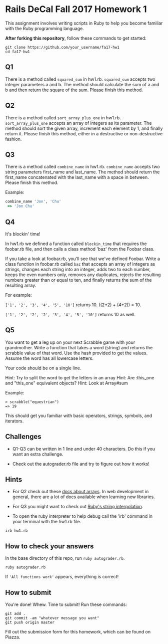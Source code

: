 # Rails DeCal Fall 2017 Homework 1
This assignment involves writing scripts in Ruby to help you become familiar with the Ruby programming language.

**After forking this repository**, follow these commands to get started:
```
git clone https://github.com/your_username/fa17-hw1
cd fa17-hw1
```

## Q1
There is a method called `squared_sum` in hw1.rb. `squared_sum` accepts two integer parameters a and b. The method should calculate the sum of a and b and then return the square of the sum. Please finish this method.

## Q2
There is a method called `sort_array_plus_one` in hw1.rb. `sort_array_plus_one` accepts an array of integers as its parameter. The method should sort the given array, increment each element by 1, and finally return it. Please finish this method, either in a destructive or non-destructive fashion.

## Q3
There is a method called `combine_name` in hw1.rb. `combine_name` accepts two string parameters first_name and last_name. The method should return the first_name concatenated with the last_name with a space in between. Please finish this method.

Example:
```ruby
combine_name 'Jon', 'Chu'
 => 'Jon Chu'
```

## Q4
It's blockin' time!

In hw1.rb we defined a function called `blockin_time` that requires the foobar.rb file, and then calls a class method 'baz' from the Foobar class.

If you take a look at foobar.rb, you'll see that we've defined Foobar. Write a class function in foobar.rb called `baz` that accepts an array of integers as strings, changes each string into an integer, adds two to each number, keeps the even numbers only, removes any duplicates, rejects the resulting numbers greater than or equal to ten, and finally returns the sum of the resulting array.

For example:

`['1', '2', '3', '4', '5', '10']` returns 10. ((2+2) + (4+2)) = 10.

`['1', '2', '2', '2', '3', '4', '5', '10']` returns 10 as well.

## Q5
You want to get a leg up on your next Scrabble game with your grandmother. Write a function that takes a word (string) and returns the scrabble value of that word. Use the hash provided to get the values. Assume the word has all lowercase letters.

Your code should be on a single line.

Hint: Try to split the word to get the letters in an array
Hint: Are :this_one and "this_one" equivalent objects?
Hint: Look at Array#sum

Example:
```
> scrabble("equestrian")
=> 19
```

This should get you familiar with basic operators, strings, symbols, and
iterators.

## Challenges
- Q1-Q3 can be written in 1 line and under 40 characters. Do this if you want an extra challenge.

- Check out the autograder.rb file and try to figure out how it works!

## Hints
- For Q2 check out these [docs about arrays](http://ruby-doc.org/core-2.2.0/Array.html). In web development in general, there are a lot of docs available when learning new libraries.

- For Q3 you might want to check out
[Ruby's string interpolation](https://en.wikipedia.org/wiki/String_interpolation#Ruby).

- To open the ruby interpreter to help debug call the 'irb' command in your terminal with the hw1.rb file.
```
irb hw1.rb
```

## How to check your answers
In the base directory of this repo, run `ruby autograder.rb`.
```
ruby autograder.rb
```

If `'All functions work'` appears, everything is correct!

## How to submit
You're done! Whew. Time to submit! Run these commands:

```
git add .
git commit -am "whatever message you want"
git push origin master
```

Fill out the submission form for this homework, which can be found on Piazza.
